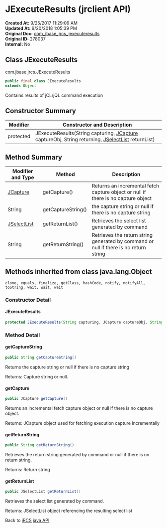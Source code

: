 # JExecuteResults (jrclient API)

**Created At:** 9/25/2017 11:29:09 AM  
**Updated At:** 9/20/2018 1:05:39 PM  
**Original Doc:** [com_jbase_jrcs_jexecuteresults](https://docs.jbase.com/jrcs/com_jbase_jrcs_jexecuteresults)  
**Original ID:** 278037  
**Internal:** No  

## Class JExecuteResults

com.jbase.jrcs.JExecuteResults

``` java
public final class JExecuteResults
extends Object
```

Contains results of jCL/jQL command execution

## Constructor Summary

| Modifier | Constructor and Description |
| --- | --- |
| protected | JExecuteResults(String capturing, [JCapture](./../jcapture-jrclient-api "class in com.jbase.jrcs") captureObj, String returning, [JSelectList](./../jselectlist-jrclient-api "class in com.jbase.jrcs") returnList) |

## Method Summary

| Modifier and Type |  Method |  Description |
| --- | --- | --- |
| [JCapture](./../jcapture-jrclient-api "class in com.jbase.jrcs") | getCapture() | Returns an incremental fetch capture object or null if there is no capture object |
| String | getCaptureString() | the capture string or null if there is no capture string |
| [JSelectList](./../jselectlist-jrclient-api "class in com.jbase.jrcs") | getReturnList() | Retrieves the select list generated by command |
| String | getReturnString() | Retrieves the return string generated by command or null if there is no return string |

## Methods inherited from class java.lang.Object

`clone, equals, finalize, getClass, hashCode, notify, notifyAll, toString, wait, wait, wait`

### Constructor Detail

#### **JExecuteResults**

``` java
protected JExecuteResults(String capturing, JCapture captureObj, String returning, JSelectList returnList)
```

### Method Detail

#### getCaptureString

``` java
public String getCaptureString()
```

Returns the capture string or null if there is no capture string

Returns: Capture string or null.

#### getCapture

``` java
public JCapture getCapture()
```

Returns an incremental fetch capture object or null if there is no capture object.

Returns: JCapture object used for fetching execution capture incrementally

#### getReturnString

``` java
public String getReturnString()
```

Retrieves the return string generated by command or null if there is no return string.

Returns: Return string

#### getReturnList

``` java
public JSelectList getReturnList()
```

Retrieves the select list generated by command.

Returns: JSelectList object referencing the resulting select list

Back to [jRCS java API](./../README.md)
